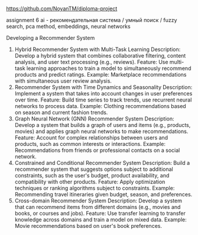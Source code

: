 https://github.com/NoyanTM/diploma-project

assignment  6  ai - рекомендательная система / умный поиск / fuzzy search, pca method, embeddings, neural networks

Developing a Recommender System
1. Hybrid Recommender System with Multi-Task Learning Description: Develop a hybrid system that combines collaborative filtering, content analysis, and user text processing (e.g., reviews). Feature: Use multi-task learning approaches to train a model to simultaneously recommend products and predict ratings. Example: Marketplace recommendations with simultaneous user review analysis.
2. Recommender System with Time Dynamics and Seasonality Description: Implement a system that takes into account changes in user preferences over time. Feature: Build time series to track trends, use recurrent neural networks to process data. Example: Clothing recommendations based on season and current fashion trends.
3. Graph Neural Network (GNN) Recommender System Description: Develop a system that builds a graph of users and items (e.g., products, movies) and applies graph neural networks to make recommendations. Feature: Account for complex relationships between users and products, such as common interests or interactions. Example: Recommendations from friends or professional contacts on a social network.
4. Constrained and Conditional Recommender System Description: Build a recommender system that suggests options subject to additional constraints, such as the user's budget, product availability, and compatibility with other products. Feature: Apply optimization techniques or ranking algorithms subject to constraints. Example: Recommending travel itineraries given budget, season, and preferences.
5. Cross-domain Recommender System Description: Develop a system that can recommend items from different domains (e.g., movies and books, or courses and jobs). Feature: Use transfer learning to transfer knowledge across domains and train a model on mixed data. Example: Movie recommendations based on user's book preferences.